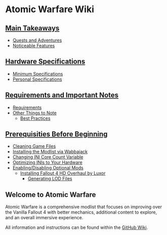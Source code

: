 # Atomic Warfare Wiki

## [Main Takeaways](https://github.com/Rage-GitHub/Atomic-Warfare/wiki#main-takeaways)

- [Quests and Adventures](https://github.com/Rage-GitHub/Atomic-Warfare/wiki#quests-and-adventures)
- [Noticeable Features](https://github.com/Rage-GitHub/Atomic-Warfare/wiki#noticeable-features)

## [Hardware Specifications](https://github.com/Rage-GitHub/Atomic-Warfare/wiki/Hardware-Specifications)

- [Minimum Specifications](https://github.com/Rage-GitHub/Atomic-Warfare/wiki/Hardware-Specifications#minimum-specifications)
- [Personal Specifications](https://github.com/Rage-GitHub/Atomic-Warfare/wiki/Hardware-Specifications#personal-specifications)

## [Requirements and Important Notes](https://github.com/Rage-GitHub/Atomic-Warfare/wiki/Requirements-and-Important-Notes)

- [Requirements](https://github.com/Rage-GitHub/Atomic-Warfare/wiki/Requirements-and-Important-Notes#requirements)
- [Other Things to Note](https://github.com/Rage-GitHub/Atomic-Warfare/wiki/Requirements-and-Important-Notes#other-things-to-note)
  - [Best Practices](https://github.com/Rage-GitHub/Atomic-Warfare/wiki/Requirements-and-Important-Notes#best-practices)

## [Prerequisities Before Beginning](https://github.com/Rage-GitHub/Atomic-Warfare/wiki/Prerequisities-Before-Beginning)

- [Cleaning Game Files](https://github.com/Rage-GitHub/Atomic-Warfare/wiki/Prerequisities-Before-Beginning#cleaning-game-files)
- [Installing the Modlist via Wabbajack](https://github.com/Rage-GitHub/Atomic-Warfare/wiki/Prerequisities-Before-Beginning#installing-the-modlist-via-wabbajack)
- [Changing INI Core Count Variable](https://github.com/Rage-GitHub/Atomic-Warfare/wiki/Prerequisities-Before-Beginning#changing-ini-core-count-variable)
- [Optimizing INIs to Your Hardware](https://github.com/Rage-GitHub/Atomic-Warfare/wiki/Prerequisities-Before-Beginning#optimizing-inis-to-your-hardware)
- [Enabling/Disabling Optional Mods](https://github.com/Rage-GitHub/Atomic-Warfare/wiki/Prerequisities-Before-Beginning#enablingdisabling-optional-mods)
  - [Installing Fallout 4 HD Overhaul by Luxor](https://github.com/Rage-GitHub/Atomic-Warfare/wiki/Prerequisities-Before-Beginning#installing-fallout-4-hd-overhaul-by-luxor)
    - [Generating LOD Files](https://github.com/Rage-GitHub/Atomic-Warfare/wiki/Prerequisities-Before-Beginning#generating-lod-files)


## Welcome to Atomic Warfare

Atomic Warfare is a comprehensive modlist that focuses on improving over the Vanilla Fallout 4 with better mechanics, additional content to explore, and an overall immersive experience.

All information and instructions can be found within the [GitHub Wiki](https://github.com/Rage-GitHub/Atomic-Warfare/wiki).

